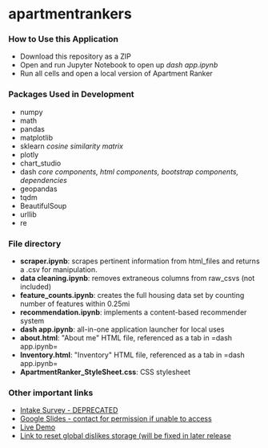 # apartmentrankers

### How to Use this Application
* Download this repository as a ZIP
* Open and run Jupyter Notebook to open up _dash app.ipynb_
* Run all cells and open a local version of Apartment Ranker

### Packages Used in Development
* numpy
* math
* pandas
* matplotlib
* sklearn _cosine similarity matrix_
* plotly
* chart_studio
* dash _core components, html components, bootstrap components, dependencies_
* geopandas
* tqdm
* BeautifulSoup
* urllib
* re

### File directory

* **scraper.ipynb**: scrapes pertinent information from html_files and returns a .csv for manipulation.
* **data cleaning.ipynb**: removes extraneous columns from raw_csvs (not included)
* **feature_counts.ipynb**: creates the full housing data set by counting number of features within 0.25mi
* **recommendation.ipynb**: implements a content-based recommender system
* **dash app.ipynb**: all-in-one application launcher for local uses
* **about.html**: "About me" HTML file, referenced as a tab in =dash app.ipynb=
* **Inventory.html**: "Inventory" HTML file, referenced as a tab in =dash app.ipynb=
* **ApartmentRanker_StyleSheet.css**: CSS stylesheet

### Other important links

* [Intake Survey  - DEPRECATED](https://forms.gle/TmWuWb6TuArVTLDj7)
* [Google Slides - contact for permission if unable to access](https://docs.google.com/presentation/d/1vpxccPpUaReHke6-mVpZjPjLkYvdAIEnlHFjYCKY5mg/edit#slide=id.g773400c8be_2_132)
* [Live Demo](http://apartmentranker.herokuapp.com/)
* [Link to reset global dislikes storage (will be fixed in later release](http://apartmentranker.herokuapp.com/reset/)


